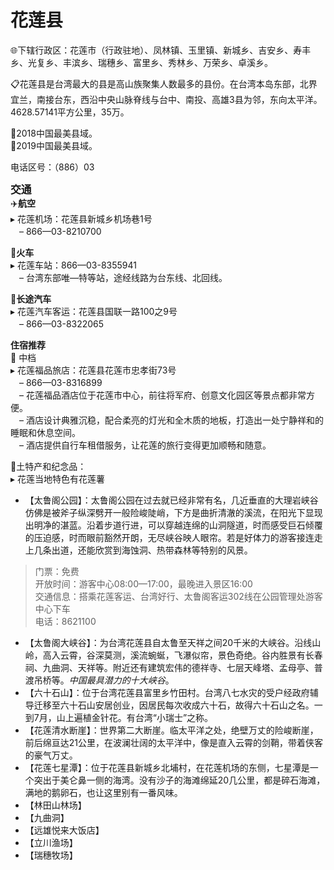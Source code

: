# 花莲县  
🌐下辖行政区：花莲市（行政驻地）、凤林镇、玉里镇、新城乡、吉安乡、寿丰乡、光复乡、丰滨乡、瑞穗乡、富里乡、秀林乡、万荣乡、卓溪乡。  

📋花莲县是台湾最大的县是高山族聚集人数最多的县份。在台湾本岛东部，北界宜兰，南接台东，西沿中央山脉脊线与台中、南投、高雄3县为邻，东向太平洋。4628.57141平方公里，35万。  

🏅2018中国最美县域。  
🏅2019中国最美县域。  

电话区号：（886）03  

<big>**交通**</big>  
✈️**航空**  
▸ 花莲机场：花莲县新城乡机场巷1号  
　– 866—03-8210700  

🚈**火车**  
▸ 花莲车站：866—03-8355941  
　– 台湾东部唯—特等站，途经线路为台东线、北回线。  

🚌**长途汽车**  
▸ 花莲汽车客运：花莲县国联一路100之9号  
　– 866—03-8322065  

**住宿推荐**  
🏡 中档  
▸ 花莲福品旅店：花莲县花莲市忠孝街73号  
　– 866—03-8316899  
　– 花莲福品酒店位于花莲市中心，前往将军府、创意文化园区等景点都非常方便。  
　– 酒店设计典雅沉稳，配合柔亮的灯光和全木质的地板，打造出一处宁静祥和的睡眠和休息空间。  
　– 酒店提供自行车租借服务，让花莲的旅行变得更加顺畅和随意。  

🧊土特产和纪念品：  
▸ 花莲当地特色有花莲薯  

* 【太鲁阁公园】：太鲁阁公园在过去就已经非常有名，几近垂直的大理岩峡谷仿佛是被斧子纵深劈开一般险峻陡峭，下方是曲折清澈的溪流，在阳光下显现出明净的湛蓝。沿着步道行进，可以穿越连绵的山洞隧道，时而感受巨石倾覆的压迫感，时而眼前豁然开朗，无尽峡谷映人眼帘。若是好体力的游客接连走上几条出道，还能欣赏到海蚀洞、热带森林等特别的风景。  
> 门票：免费  
> 开放时间：游客中心08:00—17:00，最晚进入景区16:00  
> 交通信息：搭乘花莲客运、台湾好行、太鲁阁客运302线在公园管理处游客中心下车  
> 电话：8621100  
* 【太鲁阁大峡谷】：为台湾花莲县自太鲁至天祥之间20千米的大峡谷。沿线山岭，高入云霄，谷深莫测，溪流蜿蜒，飞瀑似帘，景色奇绝。谷内胜景有长春祠、九曲洞、天祥等。附近还有建筑宏伟的德祥寺、七层天峰塔、孟母亭、普渡吊桥等。*中国最具潜力的十大峡谷*。  
* 【六十石山】：位于台湾花莲县富里乡竹田村。台湾八七水灾的受户经政府辅导迁移至六十石山安居创业，因居民每次收成六十石，故得六十石山之名。一到7月，山上遍植金针花。有台湾“小瑞士”之称。  
* 【花莲清水断崖】：世界第二大断崖。临太平洋之处，绝壁万丈的险峻断崖，前后绵亘达21公里，在波澜壮阔的太平洋中，像是直入云霄的剑鞘，带着侠客的豪气万丈。  
* 【花莲七星潭】：位于花莲县新城乡北埔村，在花莲机场的东侧，七星潭是一个突出于美仑鼻一侧的海湾。没有沙子的海滩绵延20几公里，都是碎石海滩，满地的鹅卵石，也让这里别有一番风味。  
* 【林田山林场】  
* 【九曲洞】  
* 【远雄悦来大饭店】  
* 【立川渔场】  
* 【瑞穗牧场】  
